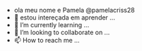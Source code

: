 -  ola meu nome e Pamela @pamelacriss28
- 👀 estou intereçada em aprender ...
- 🌱 I’m currently learning ...
- 💞️ I’m looking to collaborate on ...
- 📫 How to reach me ...

<!---
pamelacriss28/pamelacriss28 is a ✨ special ✨ repository because its `README.md` (this file) appears on your GitHub profile.
You can click the Preview link to take a look at your changes.
--->
